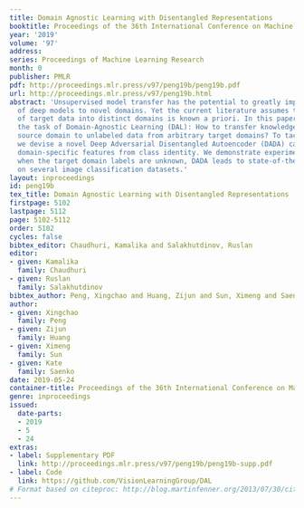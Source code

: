 ```yaml
---
title: Domain Agnostic Learning with Disentangled Representations
booktitle: Proceedings of the 36th International Conference on Machine Learning
year: '2019'
volume: '97'
address: 
series: Proceedings of Machine Learning Research
month: 0
publisher: PMLR
pdf: http://proceedings.mlr.press/v97/peng19b/peng19b.pdf
url: http://proceedings.mlr.press/v97/peng19b.html
abstract: 'Unsupervised model transfer has the potential to greatly improve the generalizability
  of deep models to novel domains. Yet the current literature assumes that the separation
  of target data into distinct domains is known a priori. In this paper, we propose
  the task of Domain-Agnostic Learning (DAL): How to transfer knowledge from a labeled
  source domain to unlabeled data from arbitrary target domains? To tackle this problem,
  we devise a novel Deep Adversarial Disentangled Autoencoder (DADA) capable of disentangling
  domain-specific features from class identity. We demonstrate experimentally that
  when the target domain labels are unknown, DADA leads to state-of-the-art performance
  on several image classification datasets.'
layout: inproceedings
id: peng19b
tex_title: Domain Agnostic Learning with Disentangled Representations
firstpage: 5102
lastpage: 5112
page: 5102-5112
order: 5102
cycles: false
bibtex_editor: Chaudhuri, Kamalika and Salakhutdinov, Ruslan
editor:
- given: Kamalika
  family: Chaudhuri
- given: Ruslan
  family: Salakhutdinov
bibtex_author: Peng, Xingchao and Huang, Zijun and Sun, Ximeng and Saenko, Kate
author:
- given: Xingchao
  family: Peng
- given: Zijun
  family: Huang
- given: Ximeng
  family: Sun
- given: Kate
  family: Saenko
date: 2019-05-24
container-title: Proceedings of the 36th International Conference on Machine Learning
genre: inproceedings
issued:
  date-parts:
  - 2019
  - 5
  - 24
extras:
- label: Supplementary PDF
  link: http://proceedings.mlr.press/v97/peng19b/peng19b-supp.pdf
- label: Code
  link: https://github.com/VisionLearningGroup/DAL
# Format based on citeproc: http://blog.martinfenner.org/2013/07/30/citeproc-yaml-for-bibliographies/
---
```

